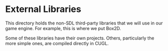 # External Libraries

This directory holds the non-SDL third-party libraries that we will use in our game
engine.  For example, this is where we put Box2D.

Some of these libraries have their own projects.  Others, particularly the more simple
ones, are compiled directly in CUGL.
